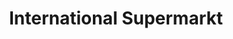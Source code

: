 ---
title: "International Supermarkt"
url: /limburg-an-der-lahn/international-supermarkt/
shop: Lebensmittel
---